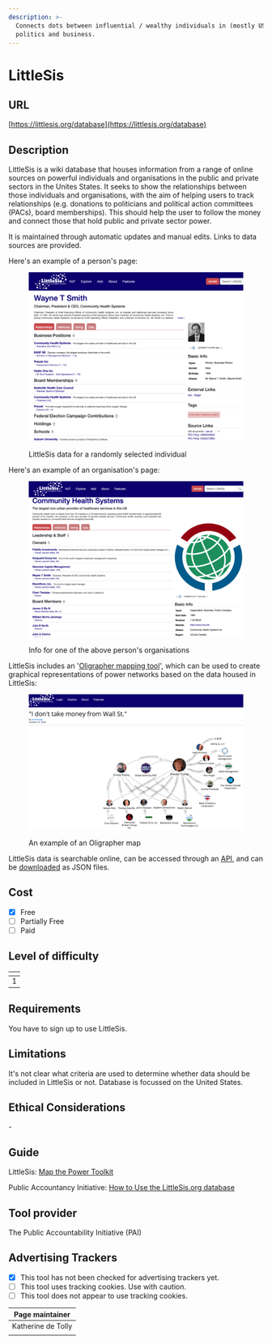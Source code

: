 ```yaml
---
description: >-
  Connects dots between influential / wealthy individuals in (mostly US)
  politics and business.
---
```


# LittleSis

## URL

[https://littlesis.org/database](https://littlesis.org/database)

## Description

LittleSis is a wiki database that houses information from a range of online sources on powerful individuals and organisations in the public and private sectors in the Unites States. It seeks to show the relationships between those individuals and organisations, with the aim of helping users to track relationships (e.g. donations to politicians and political action committees (PACs), board memberships). This should help the user to follow the money and connect those that hold public and private sector power.

It is maintained through automatic updates and manual edits. Links to data sources are provided.

Here's an example of a person's page:

<figure><img src=".gitbook/assets/Screenshot 2024-09-25 at 15.45.07.png" alt=""><figcaption><p>LittleSis data for a randomly selected individual</p></figcaption></figure>

Here's an example of an organisation's page:

<figure><img src=".gitbook/assets/Screenshot 2024-09-25 at 15.49.24.png" alt=""><figcaption><p>Info for one of the above person's organisations</p></figcaption></figure>

LittleSis includes an '[Oligrapher mapping tool](https://littlesis.org/oligrapher)', which can be used to create graphical representations of power networks based on the data housed in LittleSis:

<figure><img src=".gitbook/assets/Screenshot 2024-09-25 at 14.59.22.png" alt=""><figcaption><p>An example of an Oligrapher map</p></figcaption></figure>

LittleSis data is searchable online, can be accessed through an [API](https://littlesis.org/api), and can be [downloaded](https://littlesis.org/database/bulk\_data) as JSON files.

## Cost

* [x] Free
* [ ] Partially Free
* [ ] Paid

## Level of difficulty

<table><thead><tr><th data-type="rating" data-max="5"></th></tr></thead><tbody><tr><td>1</td></tr></tbody></table>

## Requirements

You have to sign up to use LittleSis.

## Limitations

It's not clear what criteria are used to determine whether data should be included in LittleSis or not. Database is focussed on the United States.

## Ethical Considerations

\-

## Guide

LittleSis: [Map the Power Toolkit](https://littlesis.org/toolkit)

Public Accountancy Initiative: [How to Use the LittleSis.org database](https://www.youtube.com/watch?v=lFio2jpgn88)

## Tool provider

The Public Accountability Initiative (PAI)

## Advertising Trackers

* [x] This tool has not been checked for advertising trackers yet.
* [ ] This tool uses tracking cookies. Use with caution.
* [ ] This tool does not appear to use tracking cookies.

| Page maintainer    |
| ------------------ |
| Katherine de Tolly |
|                    |
